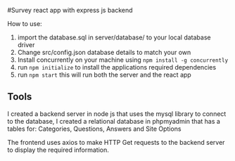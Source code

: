 #Survey react app with express js backend

How to use:
1. import the database.sql in server/database/ to your local database driver
2. Change src/config.json database details to match your own
3. Install concurrently on your machine using `npm install -g concurrently`
4. run `npm initialize` to install the applications required dependencies
5. run `npm start` this will run both the server and the react app

## Tools

I created a backend server in node js that uses the mysql library to connect to the database, 
I created a relational database in phpmyadmin that has a tables for: Categories, Questions, Answers and Site Options

The frontend uses axios to make HTTP Get requests to the backend server to display the required information.